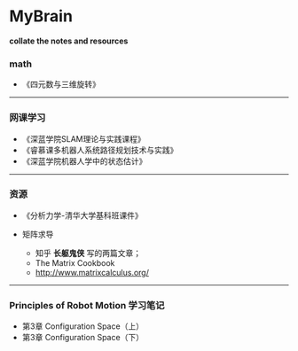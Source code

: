 # MyBrain
**collate the notes and resources** 

### math

* 《四元数与三维旋转》

---

### 网课学习

* 《深蓝学院SLAM理论与实践课程》
* 《睿慕课多机器人系统路径规划技术与实践》
* 《深蓝学院机器人学中的状态估计》

---

### 资源

* 《分析力学-清华大学基科班课件》

* 矩阵求导

  + 知乎 **长躯鬼侠** 写的两篇文章；
  + The Matrix Cookbook 
  + http://www.matrixcalculus.org/




---

### Principles of Robot Motion 学习笔记

* 第3章 Configuration Space（上）
* 第3章 Configuration Space（下）



